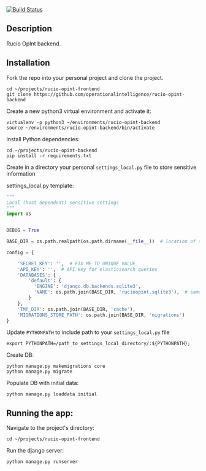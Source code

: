 [![Build Status](https://travis-ci.com/operationalintelligence/rucio-opint-backend.svg?branch=master)](https://travis-ci.com/operationalintelligence/rucio-opint-backend)

## Description

Rucio OpInt backend.

## Installation

Fork the repo into your personal project and clone the project.
```commandline
cd ~/projects/rucio-opint-frontend
git clone https://github.com/operationalintelligence/rucio-opint-backend
```

Create a new python3 virtual environment and activate it:
```commandline
virtualenv -p python3 ~/environments/rucio-opint-backend
source ~/environments/rucio-opint-backend/bin/activate
```


Install Python dependencies:
```commandline
cd ~/projects/rucio-opint-backend
pip install -r requirements.txt
```
Create in a directory your personal `settings_local.py` file to store sensitive information

settings_local.py template:
```python
"""
Local (host dependent) sensitive settings
"""
import os


DEBUG = True

BASE_DIR = os.path.realpath(os.path.dirname(__file__))  # location of this config file

config = {

    'SECRET_KEY': '',  # FIX ME TO UNIQUE VALUE
    'API_KEY': '',  # API key for elasticsearch queries
    'DATABASES': {
        'default': {
          'ENGINE': 'django.db.backends.sqlite3',
          'NAME': os.path.join(BASE_DIR, 'rucioopint.sqlite3'),  # same location as this config file
        }
    },
    'TMP_DIR': os.path.join(BASE_DIR, 'cache'),
    'MIGRATIONS_STORE_PATH': os.path.join(BASE_DIR, 'migrations')
}
```

Update `PYTHONPATH` to include path to your `settings_local.py` file
```commandline
export PYTHONPATH=/path_to_settings_local_directory/:${PYTHONPATH};
```

Create DB:
```commandline
python manage.py makemigrations core
python manage.py migrate
```

Populate DB with initial data:
```commandline
python manage.py loaddata initial
```

## Running the app:
Navigate to the project's directory:
```commandline
cd ~/projects/rucio-opint-frontend
```
Run the django server:
```commandline
python manage.py runserver
```
